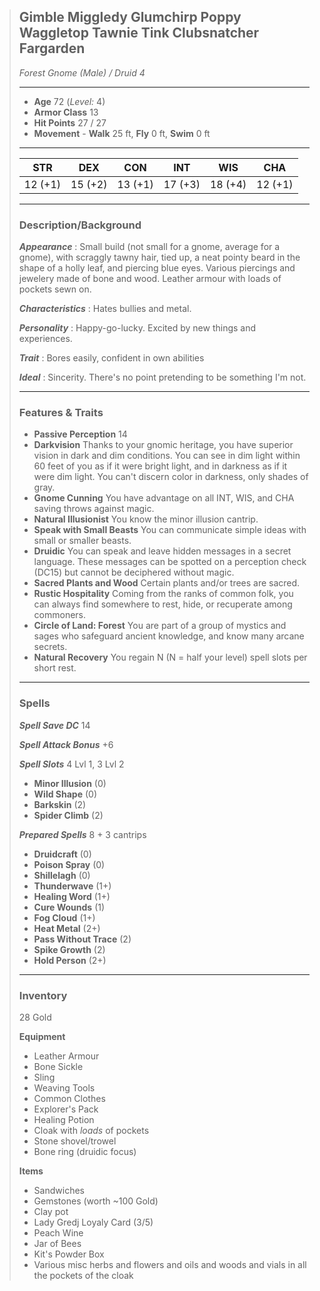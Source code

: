 > ## Gimble Miggledy Glumchirp Poppy Waggletop Tawnie Tink Clubsnatcher Fargarden
> 
> *Forest Gnome (Male) / Druid 4*
> 
> * * *
> 
> - **Age** 72 (*Level:* 4)
> - **Armor Class** 13
> - **Hit Points** 27 / 27
> - **Movement** \- **Walk** 25 ft, **Fly** 0 ft, **Swim** 0 ft
> 
> * * *
> 
> | STR | DEX | CON | INT | WIS | CHA |
> | --- | --- | --- | --- | --- | --- |
> | 12 (+1) | 15 (+2) | 13 (+1) | 17 (+3) | 18 (+4) | 12 (+1) |
> 
> * * *
> 
> ### Description/Background
> 
> ***Appearance*** : Small build (not small for a gnome, average for a gnome), with scraggly tawny hair, tied up, a neat pointy beard in the shape of a holly leaf, and piercing blue eyes. Various piercings and jewelery made of bone and wood. Leather armour with loads of pockets sewn on.
> 
> ***Characteristics*** : Hates bullies and metal.
> 
> ***Personality*** : Happy-go-lucky. Excited by new things and experiences.
> 
> ***Trait*** : Bores easily, confident in own abilities
> 
> ***Ideal*** : Sincerity. There's no point pretending to be something I'm not.
> 
> * * *
>
> ### Features & Traits
>
> - **Passive Perception** 14
> - **Darkvision** Thanks to your gnomic heritage, you have superior vision in dark and dim conditions. You can see in dim light within 60 feet of you as if it were bright light, and in darkness as if it were dim light. You can't discern color in darkness, only shades of gray.
> - **Gnome Cunning** You have advantage on all INT, WIS, and CHA saving throws against magic.
> - **Natural Illusionist** You know the minor illusion cantrip.
> - **Speak with Small Beasts** You can communicate simple ideas with small or smaller beasts.
> - **Druidic** You can speak and leave hidden messages in a secret language. These messages can be spotted on a perception check (DC15) but cannot be deciphered without magic.
> - **Sacred Plants and Wood** Certain plants and/or trees are sacred.
> - **Rustic Hospitality** Coming from the ranks of common folk, you can always find somewhere to rest, hide, or recuperate among commoners.
> - **Circle of Land: Forest** You are part of a group of mystics and sages who safeguard ancient knowledge, and know many arcane secrets.
> - **Natural Recovery** You regain N (N = half your level) spell slots per short rest.
>
> * * *
> 
> ### Spells
> 
> ***Spell Save DC*** 14
>
> ***Spell Attack Bonus*** +6
> 
> ***Spell Slots*** 4 Lvl 1, 3 Lvl 2
>
> - **Minor Illusion** (0)
> - **Wild Shape** (0)
> - **Barkskin** (2)
> - **Spider Climb** (2)
>
> ***Prepared Spells*** 8 + 3 cantrips
>
> - **Druidcraft** (0)
> - **Poison Spray** (0)
> - **Shillelagh** (0)
> - **Thunderwave** (1+)
> - **Healing Word** (1+)
> - **Cure Wounds** (1)
> - **Fog Cloud** (1+)
> - **Heat Metal** (2+)
> - **Pass Without Trace** (2)
> - **Spike Growth** (2)
> - **Hold Person** (2+)
> 
> * * * 
> 
> ### Inventory
> 
> 28 Gold
> 
> **Equipment**
>
> - Leather Armour
> - Bone Sickle
> - Sling
> - Weaving Tools
> - Common Clothes
> - Explorer's Pack
> - Healing Potion
> - Cloak with *loads* of pockets
> - Stone shovel/trowel
> - Bone ring (druidic focus)
>
> **Items**
> 
> - Sandwiches
> - Gemstones (worth ~100 Gold)
> - Clay pot
> - Lady Gredj Loyaly Card (3/5)
> - Peach Wine
> - Jar of Bees
> - Kit's Powder Box
> - Various misc herbs and flowers and oils and woods and vials in all the pockets of the cloak
> 
